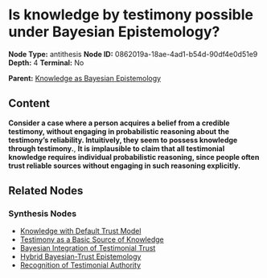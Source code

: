 # Is knowledge by testimony possible under Bayesian Epistemology?

**Node Type:** antithesis
**Node ID:** 0862019a-18ae-4ad1-b54d-90df4e0d51e9
**Depth:** 4
**Terminal:** No

**Parent:** [Knowledge as Bayesian Epistemology](knowledge-as-bayesian-epistemology-synthesis-a43b8493-b553-47d7-956a-121558a796e0.md)

## Content

**Consider a case where a person acquires a belief from a credible testimony, without engaging in probabilistic reasoning about the testimony’s reliability. Intuitively, they seem to possess knowledge through testimony.**, **It is implausible to claim that all testimonial knowledge requires individual probabilistic reasoning, since people often trust reliable sources without engaging in such reasoning explicitly.**

## Related Nodes

### Synthesis Nodes

- [Knowledge with Default Trust Model](knowledge-with-default-trust-model-synthesis-1944f88c-66b9-45db-9b6e-b1111e027c5e.md)
- [Testimony as a Basic Source of Knowledge](testimony-as-a-basic-source-of-knowledge-synthesis-3ae01f83-eb99-473d-8bb5-01a667cc42ce.md)
- [Bayesian Integration of Testimonial Trust](bayesian-integration-of-testimonial-trust-synthesis-4c4e187c-1a4e-4c30-9e1e-67511ab52540.md)
- [Hybrid Bayesian-Trust Epistemology](hybrid-bayesian-trust-epistemology-synthesis-06961483-1d2e-4bb9-9098-c240f05986d0.md)
- [Recognition of Testimonial Authority](recognition-of-testimonial-authority-synthesis-6c6ad24c-ae97-416f-8765-028c173a3536.md)
